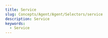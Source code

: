 ```yaml
---
title: Service
slug: Concepts/Agent/Agent/Selectors/service
description: Service
keywords:
  - Service
---
```

